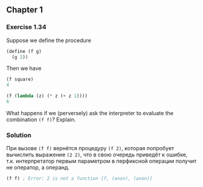 ## Chapter 1

### Exercise 1.34

Suppose we define the procedure

```scheme
(define (f g)
  (g 2))
```

Then we have

```scheme
(f square)
4
```

```scheme
(f (lambda (z) (* z (+ z 1))))
6
```

What happens if we (perversely) ask the interpreter to evaluate the combination `(f f)`? Explain.

### Solution

При вызове `(f f)` вернётся процедуру `(f 2)`, которая попробует вычислить выражение `(2 2)`, что в свою очередь приведёт к ошибке, т.к. интерпретатор первым параметром в перфиксной операции получит не оператор, а операнд.

```scheme
(f f) ; Error: 2 is not a function [f, (anon), (anon)]
```

